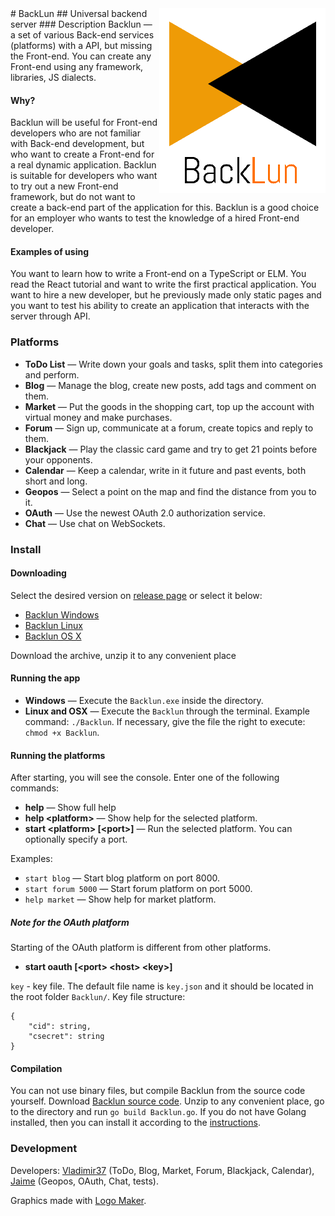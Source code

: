 <img align="right" src="docs/logo.png">
# BackLun
## Universal backend server
### Description
Backlun — a set of various Back-end services (platforms) with a API, but missing the Front-end. You can create any Front-end using any framework, libraries, JS dialects.

#### Why?
Backlun will be useful for Front-end developers who are not familiar with Back-end development, but who want to create a Front-end for a real dynamic application. Backlun is suitable for developers who want to try out a new Front-end framework, but do not want to create a back-end part of the application for this. Backlun is a good choice for an employer who wants to test the knowledge of a hired Front-end developer.

#### Examples of using
You want to learn how to write a Front-end on a TypeScript or ELM. You read the React tutorial and want to write the first practical application. You want to hire a new developer, but he previously made only static pages and you want to test his ability to create an application that interacts with the server through API.

### Platforms
- **ToDo List** — Write down your goals and tasks, split them into categories and perform.
- **Blog** — Manage the blog, create new posts, add tags and comment on them.
- **Market** — Put the goods in the shopping cart, top up the account with virtual money and make purchases.
- **Forum** — Sign up, communicate at a forum, create topics and reply to them.
- **Blackjack** — Play the classic card game and try to get 21 points before your opponents.
- **Calendar** — Keep a calendar, write in it future and past events, both short and long.
- **Geopos** — Select a point on the map and find the distance from you to it.
- **OAuth** — Use the newest OAuth 2.0 authorization service.
- **Chat** — Use chat on WebSockets.

### Install
#### Downloading
Select the desired version on [release page](https://github.com/Vladimir37/Backlun/releases) or select it below:
- [Backlun Windows](https://github.com/Vladimir37/Backlun/releases/download/1.0/backlun_windows.zip)
- [Backlun Linux](https://github.com/Vladimir37/Backlun/releases/download/1.0/backlun_linux.zip)
- [Backlun OS X](https://github.com/Vladimir37/Backlun/releases/download/1.0/backlun_osx.zip)

Download the archive, unzip it to any convenient place

#### Running the app
- **Windows** — Execute the `Backlun.exe` inside the directory.
- **Linux and OSX** — Execute the `Backlun` through the terminal. Example command: `./Backlun`. If necessary, give the file the right to execute: `chmod +x Backlun`.

#### Running the platforms
After starting, you will see the console. Enter one of the following commands:
- **help** — Show full help
- **help &lt;platform&gt;** — Show help for the selected platform.
- **start &lt;platform&gt; [&lt;port&gt;]** — Run the selected platform. You can optionally specify a port.

Examples:
- `start blog` — Start blog platform on port 8000.
- `start forum 5000` — Start forum platform on port 5000.
- `help market` — Show help for market platform.

##### Note for the OAuth platform
Starting of the OAuth platform is different from other platforms.
- **start oauth [&lt;port&gt; &lt;host&gt; &lt;key&gt;]**

`key` - key file. The default file name is `key.json` and it should be located in the root folder `Backlun/`. Key file structure: 
```
{ 
    "cid": string, 
    "csecret": string
}
```

#### Compilation
You can not use binary files, but compile Backlun from the source code yourself. Download [Backlun source code](https://github.com/Vladimir37/Backlun/archive/master.zip). Unzip to any convenient place, go to the directory and run `go build Backlun.go`. If you do not have Golang installed, then you can install it according to the [instructions](https://golang.org/doc/install).

### Development
Developers: [Vladimir37](https://github.com/Vladimir37) (ToDo, Blog, Market, Forum, Blackjack, Calendar), [Jaime](https://github.com/asm-jaime) (Geopos, OAuth, Chat, tests).

Graphics made with [Logo Maker](http://logomakr.com).